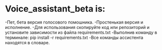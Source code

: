 # Voice_assistant_beta is:
-Пет, бета версия голосового помошника.
-Простенькая версия и исполнение.
-Для использования скопируйте код или репозиторий и установите зависимости из файла requirements.txt
-Выполнив команду в терминале: pip install -r requirements.txt
-Все команды ассистента находятся в словаре.
